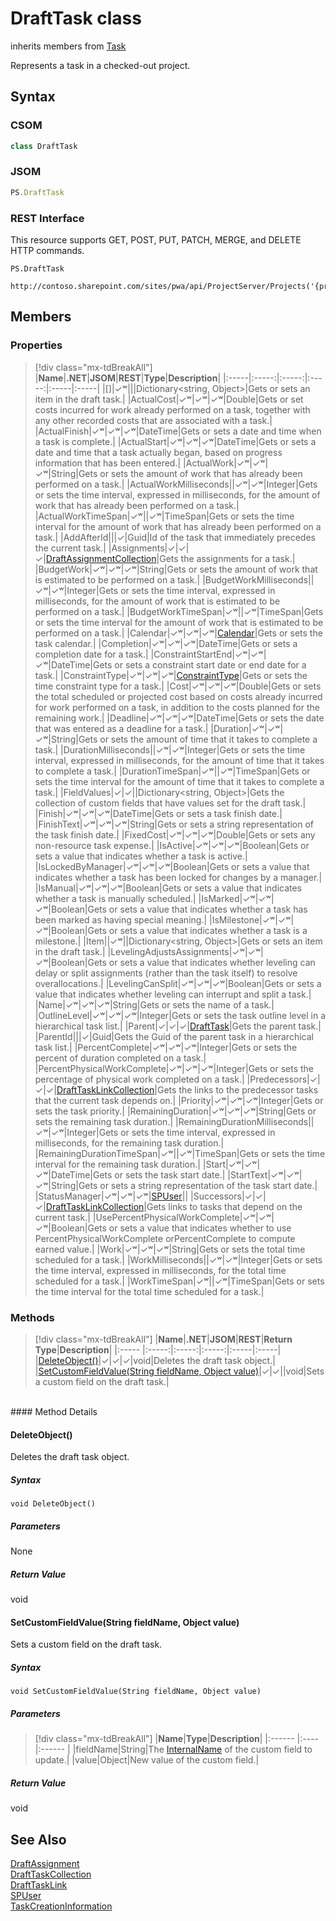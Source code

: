 [comment]: # (Name:DraftTask)
[comment]: # (Name:Microsoft.ProjectServer.DraftTask)
[comment]: # (Type:class)
[comment]: # (Status:Verified)

# <a name="name"></a>DraftTask class

inherits members from [Task](Task.md)<br/>

<a name="description"></a>Represents a task in a checked-out project.

## <a name="syntax"></a>Syntax

### CSOM

```cs
class DraftTask 
```
### JSOM

```javascript
PS.DraftTask
```

### REST Interface

This resource supports GET, POST, PUT, PATCH, MERGE,  and DELETE HTTP commands.

```
PS.DraftTask

http://contoso.sharepoint.com/sites/pwa/api/ProjectServer/Projects('{projectid}')/Draft/Tasks('{taskid}')
```

## <a name="members"></a>Members

### <a name="properties"></a>Properties
> [!div class="mx-tdBreakAll"]
|**Name**|**.NET**|**JSOM**|**REST**|**Type**|**Description**|
|:-----|:-----:|:-----:|:-----:|:-----|:-----|
|<a name="[]"></a>[]|&#x2713;&#x02B7;|||Dictionary&lt;string, Object&gt;|Gets or sets an item in the draft task.|
|<a name="ActualCost"></a>ActualCost|&#x2713;&#x02B7;|&#x2713;&#x02B7;|&#x2713;&#x02B7;|Double|Gets or set costs incurred for work already performed on a task, together with any other recorded costs that are associated with a task.|
|<a name="ActualFinish"></a>ActualFinish|&#x2713;&#x02B7;|&#x2713;&#x02B7;|&#x2713;&#x02B7;|DateTime|Gets or sets a date and time when a task is complete.|
|<a name="ActualStart"></a>ActualStart|&#x2713;&#x02B7;|&#x2713;&#x02B7;|&#x2713;&#x02B7;|DateTime|Gets or sets a date and time that a task actually began, based on progress information that has been entered.|
|<a name="ActualWork"></a>ActualWork|&#x2713;&#x02B7;|&#x2713;&#x02B7;|&#x2713;&#x02B7;|String|Gets or sets the amount of work that has already been performed on a task.|
|<a name="ActualWorkMilliseconds"></a>ActualWorkMilliseconds||&#x2713;&#x02B7;|&#x2713;&#x02B7;|Integer|Gets or sets the time interval, expressed in milliseconds, for the amount of work that has already been performed on a task.|
|<a name="ActualWorkTimeSpan"></a>ActualWorkTimeSpan|&#x2713;&#x02B7;||&#x2713;&#x02B7;|TimeSpan|Gets or sets the time interval for the amount of work that has already been performed on a task.|
|<a name="AddAfterId"></a>AddAfterId|||&#x2713;|Guid|Id of the task that immediately precedes the current task.|
|<a name="Assignments"></a>Assignments|&#x2713;|&#x2713;|&#x2713;|[DraftAssignmentCollection](DraftAssignmentCollection.md)|Gets the assignments for a task.|
|<a name="BudgetWork"></a>BudgetWork|&#x2713;&#x02B7;|&#x2713;&#x02B7;|&#x2713;&#x02B7;|String|Gets or sets the amount of work that is estimated to be performed on a task.|
|<a name="BudgetWorkMilliseconds"></a>BudgetWorkMilliseconds||&#x2713;&#x02B7;|&#x2713;&#x02B7;|Integer|Gets or sets the time interval, expressed in milliseconds, for the amount of work that is estimated to be performed on a task.|
|<a name="BudgetWorkTimeSpan"></a>BudgetWorkTimeSpan|&#x2713;&#x02B7;||&#x2713;&#x02B7;|TimeSpan|Gets or sets the time interval for the amount of work that is estimated to be performed on a task.|
|<a name="Calendar"></a>Calendar|&#x2713;&#x02B7;|&#x2713;&#x02B7;|&#x2713;&#x02B7;|[Calendar](Calendar.md)|Gets or sets the task calendar.|
|<a name="Completion"></a>Completion|&#x2713;&#x02B7;|&#x2713;&#x02B7;|&#x2713;&#x02B7;|DateTime|Gets or sets a completion date for a task.|
|<a name="ConstraintStartEnd"></a>ConstraintStartEnd|&#x2713;&#x02B7;|&#x2713;&#x02B7;|&#x2713;&#x02B7;|DateTime|Gets or sets a constraint start date or end date for a task.|
|<a name="ConstraintType"></a>ConstraintType|&#x2713;&#x02B7;|&#x2713;&#x02B7;|&#x2713;&#x02B7;|[ConstraintType](ConstraintType.md)|Gets or sets the time constraint type for a task.|
|<a name="Cost"></a>Cost|&#x2713;&#x02B7;|&#x2713;&#x02B7;|&#x2713;&#x02B7;|Double|Gets or sets the total scheduled or projected cost based on costs already incurred for work performed on a task, in addition to the costs planned for the remaining work.|
|<a name="Deadline"></a>Deadline|&#x2713;&#x02B7;|&#x2713;&#x02B7;|&#x2713;&#x02B7;|DateTime|Gets or sets the date that was entered as a deadline for a task.|
|<a name="Duration"></a>Duration|&#x2713;&#x02B7;|&#x2713;&#x02B7;|&#x2713;&#x02B7;|String|Gets or sets the amount of time that it takes to complete a task.|
|<a name="DurationMilliseconds"></a>DurationMilliseconds||&#x2713;&#x02B7;|&#x2713;&#x02B7;|Integer|Gets or sets the time interval, expressed in milliseconds, for the amount of time that it takes to complete a task.|
|<a name="DurationTimeSpan"></a>DurationTimeSpan|&#x2713;&#x02B7;||&#x2713;&#x02B7;|TimeSpan|Gets or sets the time interval for the amount of time that it takes to complete a task.|
|<a name="FieldValues"></a>FieldValues|&#x2713;|&#x2713;||Dictionary&lt;string, Object&gt;|Gets the collection of custom fields that have values set for the draft task.|
|<a name="Finish"></a>Finish|&#x2713;&#x02B7;|&#x2713;&#x02B7;|&#x2713;&#x02B7;|DateTime|Gets or sets a task finish date.|
|<a name="FinishText"></a>FinishText|&#x2713;&#x02B7;|&#x2713;&#x02B7;|&#x2713;&#x02B7;|String|Gets or sets a string representation of the task finish date.|
|<a name="FixedCost"></a>FixedCost|&#x2713;&#x02B7;|&#x2713;&#x02B7;|&#x2713;&#x02B7;|Double|Gets or sets any non-resource task expense.|
|<a name="IsActive"></a>IsActive|&#x2713;&#x02B7;|&#x2713;&#x02B7;|&#x2713;&#x02B7;|Boolean|Gets or sets a value that indicates whether a task is active.|
|<a name="IsLockedByManager"></a>IsLockedByManager|&#x2713;&#x02B7;|&#x2713;&#x02B7;|&#x2713;&#x02B7;|Boolean|Gets or sets a value that indicates whether a task has been locked for changes by a manager.|
|<a name="IsManual"></a>IsManual|&#x2713;&#x02B7;|&#x2713;&#x02B7;|&#x2713;&#x02B7;|Boolean|Gets or sets a value that indicates whether a task is manually scheduled.|
|<a name="IsMarked"></a>IsMarked|&#x2713;&#x02B7;|&#x2713;&#x02B7;|&#x2713;&#x02B7;|Boolean|Gets or sets a value that indicates whether a task has been marked as having special meaning.|
|<a name="IsMilestone"></a>IsMilestone|&#x2713;&#x02B7;|&#x2713;&#x02B7;|&#x2713;&#x02B7;|Boolean|Gets or sets a value that indicates whether a task is a milestone.|
|<a name="Item"></a>Item||&#x2713;&#x02B7;||Dictionary&lt;string, Object&gt;|Gets or sets an item in the draft task.|
|<a name="LevelingAdjustsAssignments"></a>LevelingAdjustsAssignments|&#x2713;&#x02B7;|&#x2713;&#x02B7;|&#x2713;&#x02B7;|Boolean|Gets or sets a value that indicates whether leveling can delay or split assignments (rather than the task itself) to resolve overallocations.|
|<a name="LevelingCanSplit"></a>LevelingCanSplit|&#x2713;&#x02B7;|&#x2713;&#x02B7;|&#x2713;&#x02B7;|Boolean|Gets or sets a value that indicates whether leveling can interrupt and split a task.|
|<a name="Name"></a>Name|&#x2713;&#x02B7;|&#x2713;&#x02B7;|&#x2713;&#x02B7;|String|Gets or sets the name of a task.|
|<a name="OutlineLevel"></a>OutlineLevel|&#x2713;&#x02B7;|&#x2713;&#x02B7;|&#x2713;&#x02B7;|Integer|Gets or sets the task outline level in a hierarchical task list.|
|<a name="Parent"></a>Parent|&#x2713;|&#x2713;|&#x2713;|[DraftTask](DraftTask.md)|Gets the parent task.|
|<a name="ParentId"></a>ParentId|||&#x2713;|Guid|Gets the Guid of the parent task in a hierarchical task list.|
|<a name="PercentComplete"></a>PercentComplete|&#x2713;&#x02B7;|&#x2713;&#x02B7;|&#x2713;&#x02B7;|Integer|Gets or sets the percent of duration completed on a task.|
|<a name="PercentPhysicalWorkComplete"></a>PercentPhysicalWorkComplete|&#x2713;&#x02B7;|&#x2713;&#x02B7;|&#x2713;&#x02B7;|Integer|Gets or sets the percentage of physical work completed on a task.|
|<a name="Predecessors"></a>Predecessors|&#x2713;|&#x2713;|&#x2713;|[DraftTaskLinkCollection](DraftTaskLinkCollection.md)|Gets the links to the predecessor tasks that the current task depends on.|
|<a name="Priority"></a>Priority|&#x2713;&#x02B7;|&#x2713;&#x02B7;|&#x2713;&#x02B7;|Integer|Gets or sets the task priority.|
|<a name="RemainingDuration"></a>RemainingDuration|&#x2713;&#x02B7;|&#x2713;&#x02B7;|&#x2713;&#x02B7;|String|Gets or sets the remaining task duration.|
|<a name="RemainingDurationMilliseconds"></a>RemainingDurationMilliseconds||&#x2713;&#x02B7;|&#x2713;&#x02B7;|Integer|Gets or sets the time interval, expressed in milliseconds, for the remaining task duration.|
|<a name="RemainingDurationTimeSpan"></a>RemainingDurationTimeSpan|&#x2713;&#x02B7;||&#x2713;&#x02B7;|TimeSpan|Gets or sets the time interval for the remaining task duration.|
|<a name="Start"></a>Start|&#x2713;&#x02B7;|&#x2713;&#x02B7;|&#x2713;&#x02B7;|DateTime|Gets or sets the task start date.|
|<a name="StartText"></a>StartText|&#x2713;&#x02B7;|&#x2713;&#x02B7;|&#x2713;&#x02B7;|String|Gets or sets a string representation of the task start date.|
|<a name="StatusManager"></a>StatusManager|&#x2713;&#x02B7;|&#x2713;&#x02B7;|&#x2713;&#x02B7;|[SPUser](https://msdn.microsoft.com/en-us/library/microsoft.sharepoint.spuser.aspx)||
|<a name="Successors"></a>Successors|&#x2713;|&#x2713;|&#x2713;|[DraftTaskLinkCollection](DraftTaskLinkCollection.md)|Gets links to tasks that depend on the current task.|
|<a name="UsePercentPhysicalWorkComplete"></a>UsePercentPhysicalWorkComplete|&#x2713;&#x02B7;|&#x2713;&#x02B7;|&#x2713;&#x02B7;|Boolean|Gets or sets a value that indicates whether to use PercentPhysicalWorkComplete orPercentComplete to compute earned value.|
|<a name="Work"></a>Work|&#x2713;&#x02B7;|&#x2713;&#x02B7;|&#x2713;&#x02B7;|String|Gets or sets the total time scheduled for a task.|
|<a name="WorkMilliseconds"></a>WorkMilliseconds||&#x2713;&#x02B7;|&#x2713;&#x02B7;|Integer|Gets or sets the time interval, expressed in milliseconds, for the total time scheduled for a task.|
|<a name="WorkTimeSpan"></a>WorkTimeSpan|&#x2713;&#x02B7;||&#x2713;&#x02B7;|TimeSpan|Gets or sets the time interval for the total time scheduled for a task.|

### <a name="methods"></a>Methods
> [!div class="mx-tdBreakAll"]
|**Name**|**.NET**|**JSOM**|**REST**|**Return Type**|**Description**|
|:----- |:-----:|:-----:|:-----:|:-----|:-----|
|[DeleteObject()](#DeleteObject__)|&#x2713;|&#x2713;|&#x2713;|void|Deletes the draft task object.|
|[SetCustomFieldValue(String fieldName, Object value)](#SetCustomFieldValue_String_fieldName,_Object_value_)|&#x2713;|&#x2713;||void|Sets a custom field on the draft task.|

<br/>
#### Method Details

#### <a name="DeleteObject__"></a>DeleteObject()

Deletes the draft task object.

##### Syntax

```
void DeleteObject()
```

##### Parameters

None

##### Return Value

void

#### <a name="SetCustomFieldValue_String_fieldName,_Object_value_"></a>SetCustomFieldValue(String fieldName, Object value)

Sets a custom field on the draft task.

##### Syntax

```
void SetCustomFieldValue(String fieldName, Object value)
```

##### Parameters
> [!div class="mx-tdBreakAll"]
|**Name**|**Type**|**Description**|
|:------ |:----|:------ |
|fieldName|String|The [InternalName](CustomField.md#InternalName) of the custom field to update.|
|value|Object|New value of the custom field.|

##### Return Value

void

## <a name="seeAlso"></a>See Also

[DraftAssignment](DraftAssignment.md)<br/>
[DraftTaskCollection](DraftTaskCollection.md)<br/>
[DraftTaskLink](DraftTaskLink.md)<br/>
[SPUser](https://msdn.microsoft.com/library/microsoft.sharepoint.spuser.aspx)<br/>
[TaskCreationInformation](TaskCreationInformation.md)<br/>
